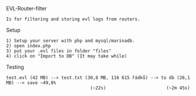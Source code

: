 EVL-Router-filter

    Is for filtering and storing evl logs from routers.

Setup

    1) Setup your server with php and mysql/marinadb.
    2) open index.php
    3) put your .evl files in folder "files"
    4) click on "Import to DB" (It may take while)

Testing

    test.evl (42 MB) --> test.txt (30,8 MB, 116 615 řádků) --> to db (26,1 MB) --> save ~49,8%
                                    (~22s)                       (~2m 45s)